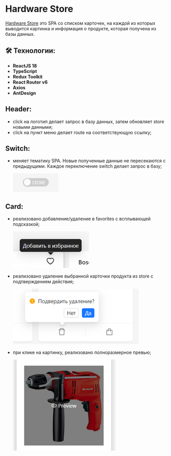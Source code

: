 # Hardware Store

[Hardware Store](https://nikitanevskij.github.io/hardware-store/) это SPA со списком карточек, на каждой из которых выводится картинка и информация о продукте, которая получена из базы данных.

## 🛠 Технологии:

- **ReactJS 18**
- **TypeScript**
- **Redux Toolkit**
- **React Router v6**
- **Axios**
- **AntDesign**

## Header:

- click на логотип делает запрос в базу данных, затем обновляет store новыми данными;
- click на пункт меню делает route на соответствующую ссылку;

## Switch:

- меняет тематику SPA. Новые полученные данные не пересекаются с предыдущими. Каждое переключение switch делает запрос в базу;

  ![Switch](/src/assets/switch.png)

## Card:

- реализовано добавление/удаление в favorites с всплывающей подсказкой;

  ![like](/src/assets/like.png)

- реализовано удаление выбранной карточки продукта из store с подтверждением действия;

  ![delete](/src/assets/delete.png)

- при клике на картинку, реализовано полноразмерное превью;

  ![prewiew](/src/assets/prewiew.png)
